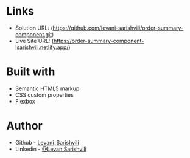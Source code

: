 # Links

- Solution URL: (https://github.com/levani-sarishvili/order-summary-component.git)
- Live Site URL: (https://order-summary-component-lsarishvili.netlify.app/)

# Built with

- Semantic HTML5 markup
- CSS custom properties
- Flexbox

# Author

- Github - [Levani_Sarishvili](https://github.com/levani-sarishvili)
- Linkedin - [@Levan Sarishvili](https://www.linkedin.com/in/levan-sarishvili-b87245b1/)

